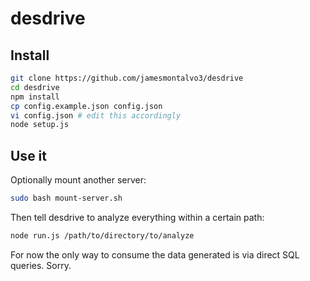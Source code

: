 desdrive
========

Install
-------

```bash
git clone https://github.com/jamesmontalvo3/desdrive
cd desdrive
npm install
cp config.example.json config.json
vi config.json # edit this accordingly
node setup.js
```

Use it
------

Optionally mount another server:

```bash
sudo bash mount-server.sh
```

Then tell desdrive to analyze everything within a certain path:

```bash
node run.js /path/to/directory/to/analyze
```

For now the only way to consume the data generated is via direct SQL queries. Sorry.
